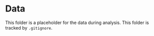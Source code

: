 # Data

This folder is a placeholder for the data during analysis. This folder is tracked by `.gitignore`.
